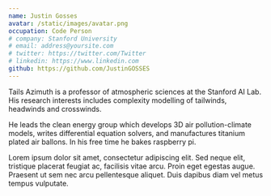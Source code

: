 ```yaml
---
name: Justin Gosses
avatar: /static/images/avatar.png
occupation: Code Person
# company: Stanford University
# email: address@yoursite.com
# twitter: https://twitter.com/Twitter
# linkedin: https://www.linkedin.com
github: https://github.com/JustinGOSSES
---
```


Tails Azimuth is a professor of atmospheric sciences at the Stanford AI Lab. His research interests includes complexity modelling of tailwinds, headwinds and crosswinds.

He leads the clean energy group which develops 3D air pollution-climate models, writes differential equation solvers, and manufactures titanium plated air ballons. In his free time he bakes raspberry pi.

Lorem ipsum dolor sit amet, consectetur adipiscing elit. Sed neque elit, tristique placerat feugiat ac, facilisis vitae arcu. Proin eget egestas augue. Praesent ut sem nec arcu pellentesque aliquet. Duis dapibus diam vel metus tempus vulputate.
